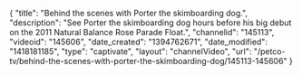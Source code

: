 {
    "title": "Behind the scenes with Porter the skimboarding dog.",
    "description": "See Porter the skimboarding dog hours before his big debut on the 2011 Natural Balance Rose Parade Float.",
    "channelid": "145113",
    "videoid": "145606",
    "date_created": "1394762671",
    "date_modified": "1418181185",
    "type": "captivate",
    "layout": "channelVideo",
    "url": "\/petco-tv\/behind-the-scenes-with-porter-the-skimboarding-dog\/145113-145606"
}